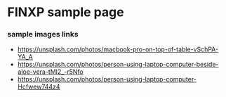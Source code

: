 # FINXP sample page


### sample images links
- https://unsplash.com/photos/macbook-pro-on-top-of-table-vSchPA-YA_A
- https://unsplash.com/photos/person-using-laptop-computer-beside-aloe-vera-tMI2_-r5Nfo
- https://unsplash.com/photos/person-using-laptop-computer-Hcfwew744z4